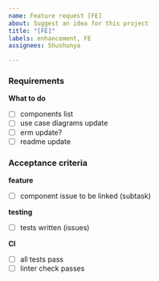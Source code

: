 ```yaml
---
name: Feature request [FE]
about: Suggest an idea for this project
title: "[FE]"
labels: enhancement, FE
assignees: Shushunya

---
```


### Requirements
**What to do**
- [ ] components list
- [ ] use case diagrams update
- [ ] erm update?
- [ ] readme update

### Acceptance criteria
**feature**
- [ ] component issue to be linked (subtask)

**testing**
- [ ] tests written (issues)

**CI**
- [ ] all tests pass
- [ ] linter check passes

